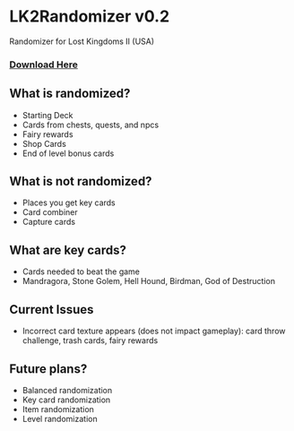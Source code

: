 # LK2Randomizer v0.2
Randomizer for Lost Kingdoms II (USA)
### [Download Here](https://github.com/BenjWolf/LK2Randomizer/releases/download/v0.2/LK2Randomizer_v0.2DOWNLOAD.rar)
## What is randomized?
* Starting Deck
* Cards from chests, quests, and npcs
* Fairy rewards
* Shop Cards
* End of level bonus cards

## What is not randomized?
* Places you get key cards
* Card combiner
* Capture cards

## What are key cards?
* Cards needed to beat the game
* Mandragora, Stone Golem, Hell Hound, Birdman, God of Destruction

## Current Issues
* Incorrect card texture appears (does not impact gameplay): card throw challenge, trash cards, fairy rewards

## Future plans?
* Balanced randomization
* Key card randomization
* Item randomization
* Level randomization
